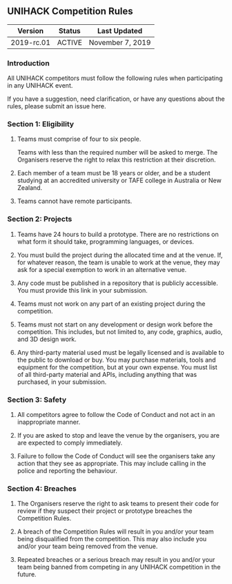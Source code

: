 ## UNIHACK Competition Rules

| Version    | Status     | Last Updated           |
| ---------- | ---------- | ---------------------- |
| 2019-rc.01 | ACTIVE     | November 7, 2019       |

### Introduction

All UNIHACK competitors must follow the following rules when participating in
any UNIHACK event.

If you have a suggestion, need clarification, or have any questions about the
rules, please submit an issue here.

### Section 1: Eligibility

1.  Teams must comprise of four to six people.

    Teams with less than the required number will be asked to merge. The Organisers 
    reserve the right to relax this restriction  at their discretion.

2.  Each member of a team must be 18 years or older, and be a student studying at
    an accredited university or TAFE college in Australia or New Zealand.

3.  Teams cannot have remote participants.


### Section 2: Projects

1.  Teams have 24 hours to build a prototype. There are no restrictions on what
    form it should take, programming languages, or devices.

2.  You must build the project during the allocated time and at the venue. If, for
    whatever reason, the team is unable to work at the venue, they may ask for a
    special exemption to work in an alternative venue.

3.  Any code must be published in a repository that is publicly accessible. You must
    provide this link in your submission.

4.  Teams must not work on any part of an existing project during the competition.

5.  Teams must not start on any development or design work before the competition.
    This includes, but not limited to, any code, graphics, audio, and 3D design work.

6.  Any third-party material used must be legally licensed and is available to the
    public to download or buy. You may purchase materials, tools and equipment
    for the competition, but at your own expense. You must list of all third-party
    material and APIs, including anything that was purchased, in your submission.

### Section 3: Safety

1.  All competitors agree to follow the Code of Conduct and not act in an
    inappropriate manner.

2.  If you are asked to stop and leave the venue by the organisers, you are are
    expected to comply immediately.

3.  Failure to follow the Code of Conduct will see the organisers take any action
    that they see as appropriate. This may include calling in the police and reporting
    the behaviour.

### Section 4: Breaches

1.  The Organisers reserve the right to ask teams to present their code for review if
    they suspect their project or prototype breaches the Competition Rules.

1.  A breach of the Competition Rules will result in you and/or your team
    being disqualified from the competition. This may also include you and/or your
    team being removed from the venue.

2.  Repeated breaches or a serious breach may result in you and/or your team being
    banned from competing in any UNIHACK competition in the future.
